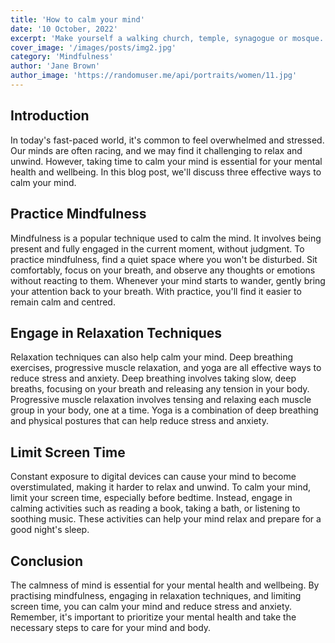 ```yaml
---
title: 'How to calm your mind'
date: '10 October, 2022'
excerpt: 'Make yourself a walking church, temple, synagogue or mosque. Make yourself a place of peace, a fountain of compassion. It’s easy to hate, mistrust, or argue. Do the more difficult thing, and love.'
cover_image: '/images/posts/img2.jpg'
category: 'Mindfulness'
author: 'Jane Brown'
author_image: 'https://randomuser.me/api/portraits/women/11.jpg'
---
```


<!-- Markdow generator - https://jaspervdj.be/lorem-markdownum/ -->

## Introduction

In today's fast-paced world, it's common to feel overwhelmed and stressed. Our minds are often racing, and we may find it challenging to relax and unwind. However, taking time to calm your mind is essential for your mental health and wellbeing. In this blog post, we'll discuss three effective ways to calm your mind.

## Practice Mindfulness

Mindfulness is a popular technique used to calm the mind. It involves being present and fully engaged in the current moment, without judgment. To practice mindfulness, find a quiet space where you won't be disturbed. Sit comfortably, focus on your breath, and observe any thoughts or emotions without reacting to them. Whenever your mind starts to wander, gently bring your attention back to your breath. With practice, you'll find it easier to remain calm and centred.

## Engage in Relaxation Techniques

Relaxation techniques can also help calm your mind. Deep breathing exercises, progressive muscle relaxation, and yoga are all effective ways to reduce stress and anxiety. Deep breathing involves taking slow, deep breaths, focusing on your breath and releasing any tension in your body. Progressive muscle relaxation involves tensing and relaxing each muscle group in your body, one at a time. Yoga is a combination of deep breathing and physical postures that can help reduce stress and anxiety.

## Limit Screen Time

Constant exposure to digital devices can cause your mind to become overstimulated, making it harder to relax and unwind. To calm your mind, limit your screen time, especially before bedtime. Instead, engage in calming activities such as reading a book, taking a bath, or listening to soothing music. These activities can help your mind relax and prepare for a good night's sleep.

## Conclusion

The calmness of mind is essential for your mental health and wellbeing. By practising mindfulness, engaging in relaxation techniques, and limiting screen time, you can calm your mind and reduce stress and anxiety. Remember, it's important to prioritize your mental health and take the necessary steps to care for your mind and body.
